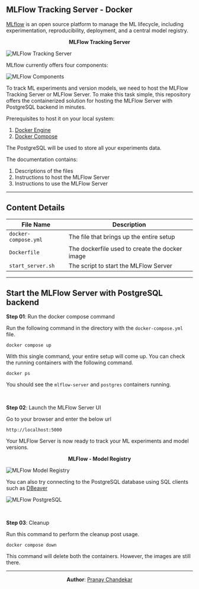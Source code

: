 ## MLFlow Tracking Server - Docker

[MLflow](https://mlflow.org/) is an open source platform to manage the ML lifecycle, including experimentation, reproducibility, deployment, and a central model registry. 

<p align="center">
  <strong>MLFlow Tracking Server</strong>
</p>

![MLFlow Tracking Server](https://user-images.githubusercontent.com/22236038/214224523-719f1c0f-3253-4fb2-87f5-e66c6b5f0154.png)

MLflow currently offers four components:

![MLFlow Components](https://user-images.githubusercontent.com/22236038/214224427-96ec61b6-e635-4c4a-8f65-422222e6811d.png)

To track ML experiments and version models, we need to host the MLFlow Tracking Server or MLFlow Server. To make this task simple, this repository offers the containerized solution for hosting the MLFlow Server with PostgreSQL backend in minutes. 

Prerequisites to host it on your local system:
1. [Docker Engine](https://docs.docker.com/engine/install/)
2. [Docker Compose](https://docs.docker.com/compose/)

The PostgreSQL will be used to store all your experiments data. 

The documentation contains:

1.  Descriptions of the files
2.  Instructions to host the MLFlow Server
3.  Instructions to use the MLFlow Server

---

## Content Details

| File Name | Description |
| --- | --- |
| `docker-compose.yml` | The file that brings up the entire setup |
| `Dockerfile` | The dockerfile used to create the docker image |
| `start_server.sh` | The script to start the MLFlow Server |

---

## Start the MLFlow Server with PostgreSQL backend

**Step 01**: Run the docker compose command

Run the following command in the directory with the `docker-compose.yml` file.

```plaintext
docker compose up
```

With this single command, your entire setup will come up. You can check the running containers with the following command.

```plaintext
docker ps
```

You should see the `mlflow-server` and `postgres` containers running. 

<br>

**Step 02**: Launch the MLFlow Server UI

Go to your browser and enter the below url

```plaintext
http://localhost:5000
```

Your MLFlow Server is now ready to track your ML experiments and model versions.

<p align="center">
  <strong>MLFlow - Model Registry</strong>
</p>

![MLFlow Model Registry](https://user-images.githubusercontent.com/22236038/214224554-869773b7-bb8f-470d-a951-133e210421a5.png)

You can also try connecting to the PostgreSQL database using SQL clients such as [DBeaver](https://dbeaver.io/)

![MLFlow PostgreSQL](https://user-images.githubusercontent.com/22236038/214240038-10318ceb-7bd4-4834-9bc5-8fe24e65edab.png)

<br>

**Step 03**: Cleanup

Run this command to perform the cleanup post usage.

```plaintext
docker compose down
```

This command will delete both the containers. However, the images are still there. 




---

<p align="center">
<strong>Author</strong>: <a href="https://linktr.ee/pranaychandekar">Pranay Chandekar</a>
</p>
